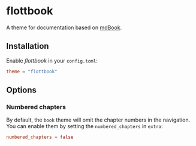 # flottbook

A theme for documentation based on [mdBook](https://github.com/rust-lang-nursery/mdBook).

## Installation

Enable _flottbook_ in your `config.toml`:

```toml
theme = "flottbook"
```

## Options

### Numbered chapters

By default, the `book` theme will omit the chapter numbers in the navigation.
You can enable them by setting the `numbered_chapters` in `extra`:

```toml
numbered_chapters = false
```
